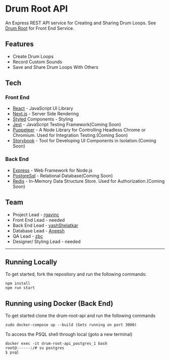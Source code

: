 # Drum Root API

An Express REST API service for Creating and Sharing Drum Loops. See [Drum Root](https://github.com/rgavinc/drum-root) for Front End Service.

## Features

- Create Drum Loops
- Record Custom Sounds
- Save and Share Drum Loops With Others

## Tech

### Front End

- [React](https://reactjs.org/) - JavaScript UI Library
- [Next.js](https://nextjs.org/) - Server Side Rendering
- [Styled](https://www.styled-components.com/) Components - Styling
- [Jest](https://jestjs.io/) - JavaScript Testing Framework(Coming Soon)
- [Puppeteer](https://developers.google.com/web/tools/puppeteer) - A Node Library for Controlling Headless Chrome or Chromium. Used for Integration Testing.(Coming Soon)
- [Storybook](https://storybook.js.org/) - Tool for Developing UI Components in Isolation.(Coming Soon)

### Back End

- [Express](https://expressjs.com/) - Web Framework for Node.js
- [PostgreSql](https://www.postgresql.org/) - Relational Database(Coming Soon)
- [Redis](https://redis.io/) - In-Memory Data Structure Store. Used for Authorization.(Coming Soon)

## Team

- Project Lead - [rgavinc](https://github.com/rgavinc)
- Front End Lead - needed
- Back End Lead - [yashShelatkar](https://github.com/yashShelatkar)
- Database Lead - [Aneesh](https://github.com/aneesh4995)
- QA Lead - [zbc](https://github.com/zbc)
- Designer/ Styling Lead - needed

---

## Running Locally

To get started, fork the repository and run the following commands:

    npm install
    npm run start

## Running using Docker (Back End)

To get started clone the drum-root-api and run the following commands

    sudo docker-compose up --build (Gets running on port 3000)

To access the PSQL shell through local (goto a new terminal)

    docker exec -it drum-root-api_postgres_1 bash
    root@------:/# su postgres
    $ psql
